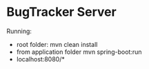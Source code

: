 # BugTracker Server

Running:
- root folder: mvn clean install
- from application folder mvn spring-boot:run
- localhost:8080/*
